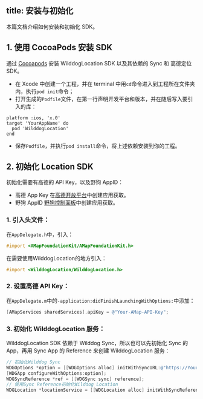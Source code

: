 title: 安装与初始化
---

本篇文档介绍如何安装和初始化 SDK。


## 1. 使用 CocoaPods 安装 SDK

通过 [Cocoapods](https://cocoapods.org/) 安装 WilddogLocation SDK 以及其依赖的 Sync 和 高德定位 SDK。

* 在 Xcode 中创建一个工程，并在 terminal 中用`cd`命令进入到工程所在文件夹内，执行`pod init`命令；
* 打开生成的`Podfile`文件，在第一行声明开发平台和版本，并在随后写入要引入的库：

```
platform :ios, 'x.0'
target 'YourAppName' do
  pod 'WilddogLocation'
end
```
* 保存`Podfile`，并执行`pod install`命令，将上述依赖安装到你的工程。


## 2. 初始化 Location SDK

初始化需要有高德的 API Key，以及野狗 AppID：

* 高德 App Key 在[高德开放平台](https://lbs.amap.com/)中创建应用获取。
* 野狗 AppID [野狗控制面板](https://www.wilddog.com/dashboard/)中创建应用获取。

### 1. 引入头文件：
在`AppDelegate.h`中，引入：
```objectivec
#import <AMapFoundationKit/AMapFoundationKit.h>
```

在需要使用WilddogLocation的地方引入：
```objectivec
#import <WilddogLocation/WilddogLocation.h>
```

### 2. 设置高德 API Key：
在`AppDelegate.m`中的`-application:didFinishLaunchingWithOptions:`中添加：

```objectivec
[AMapServices sharedServices].apiKey = @"Your-AMap-API-Key";
```

### 3. 初始化 WilddogLocation 服务：

WilddogLocation SDK 依赖于 Wilddog Sync，所以也可以先初始化 Sync 的 App，再用 Sync App 的 Reference 来创建 WilddogLocation 服务：

```objectivec
// 初始化Wilddog Sync
WDGOptions *option = [[WDGOptions alloc] initWithSyncURL:@"https://YourAppID.wilddogio.com"];
[WDGApp configureWithOptions:option];
WDGSyncReference *ref = [[WDGSync sync] reference];
// 使用Sync Reference初始化Wilddog Location
WDGLocation *locationService = [[WDGLocation alloc] initWithSyncReference:ref];
```

